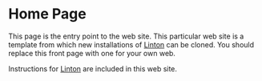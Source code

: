 # Home Page

This page is the entry point to the web site. This particular web site is a template from which new installations of [Linton](README.html) can be cloned. You should replace this front page with one for your own web.

Instructions for [Linton](README.html) are included in this web site.